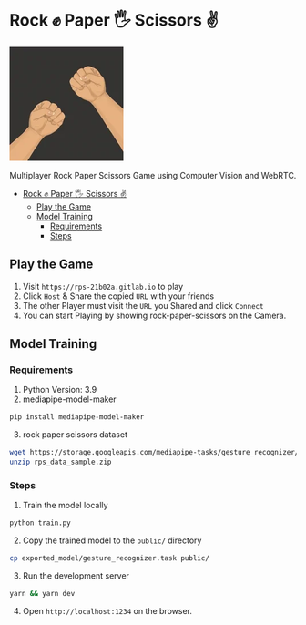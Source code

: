 # Rock ✊ Paper 🖐️ Scissors ✌️

![rock paper scissor](public/loading.webp)

Multiplayer Rock Paper Scissors Game using Computer Vision and WebRTC.

<!--toc:start-->
- [Rock ✊ Paper 🖐️ Scissors ✌️](#rock-paper-🖐️-scissors-️)
  - [Play the Game](#play-the-game)
  - [Model Training](#model-training)
    - [Requirements](#requirements)
    - [Steps](#steps)
<!--toc:end-->

## Play the Game

1. Visit `https://rps-21b02a.gitlab.io` to play
2. Click `Host` & Share the copied `URL` with your friends
3. The other Player must visit the `URL` you Shared and click `Connect`
4. You can start Playing by showing rock-paper-scissors on the Camera.

## Model Training

### Requirements

1. Python Version: 3.9
2. mediapipe-model-maker

```sh
pip install mediapipe-model-maker
```

3. rock paper scissors dataset

```sh
wget https://storage.googleapis.com/mediapipe-tasks/gesture_recognizer/rps_data_sample.zip
unzip rps_data_sample.zip
```

### Steps

1. Train the model locally

```sh
python train.py
```

2. Copy the trained model to the `public/` directory

```sh
cp exported_model/gesture_recognizer.task public/
```

3. Run the development server

```sh
yarn && yarn dev
```

4. Open `http://localhost:1234` on the browser.
